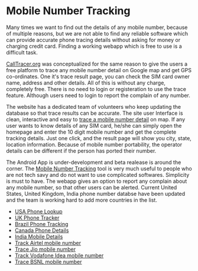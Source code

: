 # Mobile Number Tracking

Many times we want to find out the details of any mobile number, because of multiple reasons, but we are not able to find any reliable software which can provide accurate phone tracing details without asking for money or charging credit card. Finding a working webapp which is free to use is a difficult task.

[CallTracer.org](https://CallTracer.org/) was conceptualized for the same reason to give the users a free platform to trace any mobile number detail on Google map and get GPS co-ordinates. One it's trace result page, you can check the SIM card owner name, address and other details. All of this is without any charge, completely free. There is no need to login or registeration to use the trace feature. Although users need to login to report the complain of any number.

The website has a dedicated team of volunteers who keep updating the database so that trace results can be accurate. The site user Interface is clean, interactive and easy to [trace a mobile number detail](https://CallTracer.org/) on map. If any user wants to know details of any SIM card, he/she can simply open the homepage and enter the 10 digit mobile number and get the complete tracking details. Just one click, and the result page will show you city, state, location information. Because of mobile number portability, the operator details can be different if the person has ported their number.

The Android App is under-development and beta realease is around the corner. The [Mobile Number Tracking](https://CallTracer.org/) tool is very much useful to people who are not tech savy and do not want to use complicated softwares. Simplicity is must to have. The webapp gives an option to report any complain about any mobile number, so that other users can be alerted. Current United States, United Kingdom, India phone number databse have been updated and the team is working hard to add more countries in the list.

- [USA Phone Lookup](https://calltracer.org/)
- [UK Phone Tracker](https://calltracer.org/uk/)
- [Brazil Phone Tracking](https://calltracer.org/br/)
- [Canada Phone Details](https://calltracer.org/ca/)
- [India Mobile Details](https://calltracer.in/)
- [Track Airtel mobile number](https://calltracer.in/airtel-mobile-tracking/)
- [Trace Jio mobile number](https://calltracer.in/jio-mobile-tracking/)
- [Track Vodafone Idea mobile number](https://calltracer.in/vodafone-idea-mobile-tracking/)
- [Trace BSNL mobile number](https://calltracer.in/bsnl-mobile-tracking/)
